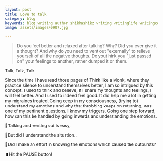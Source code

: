 ```yaml
---
layout: post
title: Love to talk
category: blog
keywords: blog writing author shikhashikz writing writinglife writingcommunity dailyblogpost dailyblogpostchallenge happiness suffering life experiences 
image: assets/images/0907.jpg

---
```

>Do you feel better and relaxed after talking? Why? Did you ever give it a thought? And why do you need to vent out "externally" to relieve yourself of all the negative thoughts. Do yout hink you "just passed on" your feelings to another, rather dumped it on them.
>

Talk, Talk, Talk

Since the time I have read those pages of Think like a Monk, where they practice silence to understand themselves better, I am so intrigued by this concept.
I used to think and believe, If I share my thoughts and feelings, I will feel better. And I used to indeed feel good. It did help me a lot in getting my migraines treated. Going deep in my consciousness, (trying to) understand my emotions and why that throbbing keeps on returning, was one of my pertinent questions. I know my triggers. Going one step forward, how can this be handled by going inwards and understanding the emotions.

🎵Talking and venting out is easy,

🎵But did I understand the situation..

🎵Did I make an effort in knowing the emotions which caused the outbursts?

⏸️Hit the PAUSE button!




